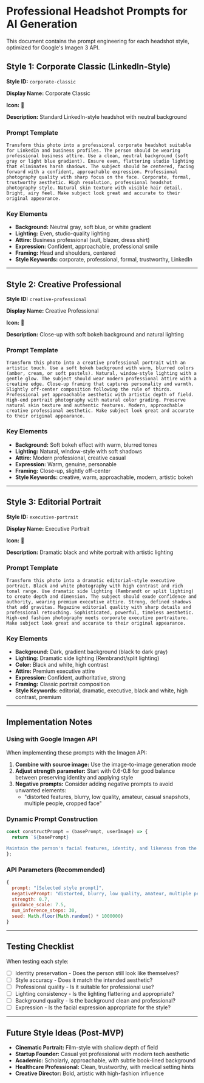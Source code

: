 # Professional Headshot Prompts for AI Generation

This document contains the prompt engineering for each headshot style, optimized for Google's Imagen 3 API.

## Style 1: Corporate Classic (LinkedIn-Style)

**Style ID:** `corporate-classic`

**Display Name:** Corporate Classic

**Icon:** 💼

**Description:** Standard LinkedIn-style headshot with neutral background

### Prompt Template

```
Transform this photo into a professional corporate headshot suitable for LinkedIn and business profiles. The person should be wearing professional business attire. Use a clean, neutral background (soft gray or light blue gradient). Ensure even, flattering studio lighting that eliminates harsh shadows. The subject should be centered, facing forward with a confident, approachable expression. Professional photography quality with sharp focus on the face. Corporate, formal, trustworthy aesthetic. High resolution, professional headshot photography style. Natural skin texture with visible hair detail. Bright, airy feel. Make subject look great and accurate to their original appearance.
```

### Key Elements
- **Background:** Neutral gray, soft blue, or white gradient
- **Lighting:** Even, studio-quality lighting
- **Attire:** Business professional (suit, blazer, dress shirt)
- **Expression:** Confident, approachable, professional smile
- **Framing:** Head and shoulders, centered
- **Style Keywords:** corporate, professional, formal, trustworthy, LinkedIn

---

## Style 2: Creative Professional

**Style ID:** `creative-professional`

**Display Name:** Creative Professional

**Icon:** 🎨

**Description:** Close-up with soft bokeh background and natural lighting

### Prompt Template

```
Transform this photo into a creative professional portrait with an artistic touch. Use a soft bokeh background with warm, blurred colors (amber, cream, or soft pastels). Natural, window-style lighting with a gentle glow. The subject should wear modern professional attire with a creative edge. Close-up framing that captures personality and warmth. Slightly off-center composition following the rule of thirds. Professional yet approachable aesthetic with artistic depth of field. High-end portrait photography with natural color grading. Preserve natural skin texture and authentic features. Modern, approachable creative professional aesthetic. Make subject look great and accurate to their original appearance.
```

### Key Elements
- **Background:** Soft bokeh effect with warm, blurred tones
- **Lighting:** Natural, window-style with soft shadows
- **Attire:** Modern professional, creative casual
- **Expression:** Warm, genuine, personable
- **Framing:** Close-up, slightly off-center
- **Style Keywords:** creative, warm, approachable, modern, artistic bokeh

---

## Style 3: Editorial Portrait

**Style ID:** `executive-portrait`

**Display Name:** Executive Portrait

**Icon:** 👔

**Description:** Dramatic black and white portrait with artistic lighting

### Prompt Template

```
Transform this photo into a dramatic editorial-style executive portrait. Black and white photography with high contrast and rich tonal range. Use dramatic side lighting (Rembrandt or split lighting) to create depth and dimension. The subject should exude confidence and authority, wearing premium executive attire. Strong, defined shadows that add gravitas. Magazine editorial quality with sharp details and professional retouching. Sophisticated, powerful, timeless aesthetic. High-end fashion photography meets corporate executive portraiture. Make subject look great and accurate to their original appearance.
```

### Key Elements
- **Background:** Dark, gradient background (black to dark gray)
- **Lighting:** Dramatic side lighting (Rembrandt/split lighting)
- **Color:** Black and white, high contrast
- **Attire:** Premium executive attire
- **Expression:** Confident, authoritative, strong
- **Framing:** Classic portrait composition
- **Style Keywords:** editorial, dramatic, executive, black and white, high contrast, premium

---

## Implementation Notes

### Using with Google Imagen API

When implementing these prompts with the Imagen API:

1. **Combine with source image:** Use the image-to-image generation mode
2. **Adjust strength parameter:** Start with 0.6-0.8 for good balance between preserving identity and applying style
3. **Negative prompts:** Consider adding negative prompts to avoid unwanted elements:
   - "distorted features, blurry, low quality, amateur, casual snapshots, multiple people, cropped face"

### Dynamic Prompt Construction

```javascript
const constructPrompt = (basePrompt, userImage) => {
  return `${basePrompt}

Maintain the person's facial features, identity, and likeness from the source image. Professional photography quality, 4K resolution, studio-grade result.`;
};
```

### API Parameters (Recommended)

```javascript
{
  prompt: "[Selected style prompt]",
  negativePrompt: "distorted, blurry, low quality, amateur, multiple people, cropped",
  strength: 0.7,
  guidance_scale: 7.5,
  num_inference_steps: 30,
  seed: Math.floor(Math.random() * 1000000)
}
```

---

## Testing Checklist

When testing each style:

- [ ] Identity preservation - Does the person still look like themselves?
- [ ] Style accuracy - Does it match the intended aesthetic?
- [ ] Professional quality - Is it suitable for professional use?
- [ ] Lighting consistency - Is the lighting flattering and appropriate?
- [ ] Background quality - Is the background clean and professional?
- [ ] Expression - Is the facial expression appropriate for the style?

---

## Future Style Ideas (Post-MVP)

- **Cinematic Portrait:** Film-style with shallow depth of field
- **Startup Founder:** Casual yet professional with modern tech aesthetic
- **Academic:** Scholarly, approachable, with subtle book-lined background
- **Healthcare Professional:** Clean, trustworthy, with medical setting hints
- **Creative Director:** Bold, artistic with high-fashion influence
